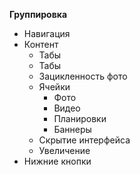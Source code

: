 
**Группировка**
- Навигация
- Контент
	- Табы
	- Табы
	- Зацикленность фото
	- Ячейки
		- Фото
		- Видео
		- Планировки
		- Баннеры
	- Скрытие интерфейса
	- Увеличение
- Нижние кнопки